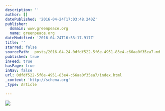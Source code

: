 ```yaml
---
description: ''
author: []
datePublished: '2016-04-24T17:03:48.240Z'
publisher:
  domain: www.greenpeace.org
  name: greenpeace.org
dateModified: '2016-04-24T16:53:17.917Z'
title: ''
starred: false
sourcePath: _posts/2016-04-24-0dfdf522-5f6e-4951-83e4-c66aa0f35ea7.md
published: true
inFeed: true
hasPage: true
inNav: false
url: 0dfdf522-5f6e-4951-83e4-c66aa0f35ea7/index.html
_context: 'http://schema.org'
_type: Article

---
```

![](http://www.greenpeace.org/international/Global/international/artwork/agriculture/2013/chinese-herbs/herbs_bg.jpg)